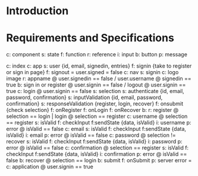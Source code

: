 # Introduction

# Requirements and Specifications

c: component
s: state
f: function
r: reference
i: input
b: button
p: message

c: index
    c: app 
        s: user {id, email, signedin, entries}
        f: signin {take to register or sign in page} 
        f: signout = user.signed = false
        c: nav
            s: signin
            c: logo image 
            r: appname @ user.signedin == false / user.username @ signedin == true
            b: sign in or register @ user.signin == false / logout @ user.signin == true
        c: login @ user.signin == false
            s: selection 
            s: authenticate {id, email, password, confirmation}
            s: inputValidation {id, email, password, confirmation}
            s: responseValidation {register, login, recover}
            f: onsubmit {check selection}
                f: onRegister
                f: onLogin
                f: onRecover
            b: r: register @ selection == login | login @ selection == register 
            c: username @ selection == register
                s: isValid
                f: checkInput
                    f:sendState {data, isValid}
                i: username
                p: error @ isValid == false
            c: email 
                s: isValid
                f: checkInput
                    f:sendState {data, isValid}
                i: email
                p: error @ isValid == false
            c: password @ selection != recover
                s: isValid
                f: checkInput
                    f:sendState {data, isValid}
                i: password
                p: error @ isValid == false
            c: confirmation @ selection == register
                s: isValid
                f: checkInput
                    f:sendState {data, isValid}
                i: confirmation
                p: error @ isValid == false
            b: recover @ selection == login
            b: submit 
                f: onSubmit
            p: server error = 
        c: application @ user.signin == true
        


